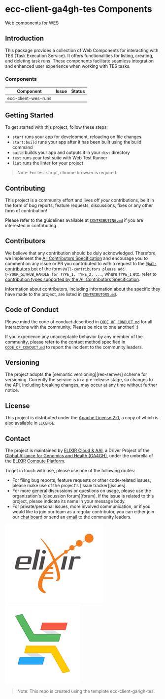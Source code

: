 # ecc-client-ga4gh-tes Components

Web components for WES

## Introduction
This package provides a collection of Web Components for interacting with TES (Task Execution Service). It offers functionalities for listing, creating, and deleting task runs. These components facilitate seamless integration and enhanced user experience when working with TES tasks.
### Components
| Component              | Issue  | Status             |
|------------------------|--------|--------------------|
|    ecc-client-wes-runs |        |                    |

## Getting Started

To get started with this project, follow these steps:

- `start` runs your app for development, reloading on file changes
- `start:build` runs your app after it has been built using the build command
- `build` builds your app and outputs it in your `dist` directory
- `test` runs your test suite with Web Test Runner
- `lint` runs the linter for your project
> Note: For test script, chrome browser is required.



## Contributing

This project is a community effort and lives off _your_ contributions, be it in
the form of bug reports, feature requests, discussions, fixes or any other form
of contribution!

Please refer to the guidelines available at [`CONTRIBUTING.md`][contributing] if
you are interested in contributing.

## Contributors

We believe that any contribution should be duly acknowledged. Therefore, we
implement the [All Contributors Specification][all-contributors] and encourage
you to comment on any issue or PR you contributed to with a request to the
[@all-contributors bot][all-contributors-bot] of the form `@all-contributors
please add @<YOUR_GITHUB_HANDLE for TYPE_1, TYPE_2, ...`, where `TYPE_1` etc.
refer to [contribution types supported by the All Contributors
Specification][all-contributors-types].

Information about contributors, including information about the specific they
have made to the project, are listed in [`CONTRIBUTORS.md`][contributors].

## Code of Conduct

Please mind the code of conduct described in
[`CODE_OF_CONDUCT.md`][code-of-conduct] for all interactions with the community.
Please be nice to one another! :)

If you experience any unacceptable behavior by any member of the community,
please refer to the contact method specified in
[`CODE_OF_CONDUCT.md`][code-of-conduct] to report the incident to the community
leaders.

## Versioning

The project adopts the [semantic versioning][res-semver] scheme for versioning.
Currently the service is in a pre-release stage, so changes to the API,
including breaking changes, may occur at any time without further notice.

## License

This project is distributed under the [Apache License 2.0][badge-license-url], a
copy of which is also available in [`LICENSE`][license].

## Contact

The project is maintained by [ELIXIR Cloud & AAI][elixir-cloud-aai], a Driver
Project of the [Global Alliance for Genomics and Health (GA4GH)][ga4gh], under
the umbrella of the [ELIXIR][elixir] [Compute Platform][elixir-compute].

To get in touch with use, please use one of the following routes:

- For filing bug reports, feature requests or other code-related issues, please
  make use of the project's [issue tracker][issues].
- For more general discussions or questions on usage, please use the
  organization's [discussion forum][forum]. If the issue is related to this
  project, please indicate its name in your message body.
- For private/personal issues, more involved communication, or if you would
  like to join our team as a regular contributor, you can either join our
  [chat board][badge-chat-url] or send an [email][email] to the community
  leaders.

[![logo-elixir][logo-elixir]][elixir]
[![logo-elixir-cloud-aai][logo-elixir-cloud-aai]][elixir-cloud-aai]

> Note: This repo is created using the template ecc-client-ga4gh-tes.

[all-contributors]: https://allcontributors.org/docs/en/specification
[all-contributors-bot]: https://allcontributors.org/docs/en/bot/overview
[all-contributors-types]: https://allcontributors.org/docs/en/emoji-key
[badge-license-image]: https://img.shields.io/badge/license-Apache%202.0-blue.svg
[badge-license-url]: http://www.apache.org/licenses/LICENSE-2.0
[badge-chat-image]: https://img.shields.io/static/v1?label=chat&message=Slack&color=ff6994
[badge-chat-url]: https://join.slack.com/t/elixir-cloud/shared_invite/enQtNzA3NTQ5Mzg2NjQ3LTZjZGI1OGQ5ZTRiOTRkY2ExMGUxNmQyODAxMDdjM2EyZDQ1YWM0ZGFjOTJhNzg5NjE0YmJiZTZhZDVhOWE4MWM
[email]: alexander.kanitz@alumni.ethz.ch
[code-of-conduct]: CODE_OF_CONDUCT.md
[contributing]: CONTRIBUTING.md
[contributors]: CONTRIBUTORS.md
[elixir]: https://elixir-europe.org/
[elixir-cloud-aai]: https://elixir-cloud.dcc.sib.swiss/
[elixir-compute]: https://elixir-europe.org/platforms/compute
[ga4gh]: https://ga4gh.org/
[license]: LICENSE
[logo-elixir]: images/logo-elixir.svg
[logo-elixir-cloud-aai]: images/logo-elixir-cloud-aai.svg
